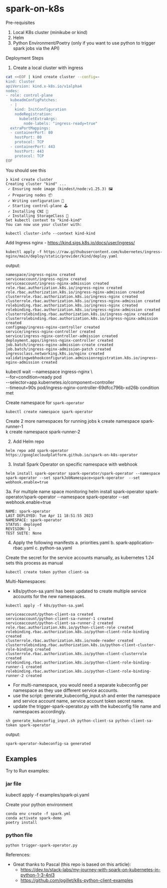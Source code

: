 # spark-on-k8s

Pre-requisites

1. Local K8s cluster (minikube or kind)
2. Helm 
3. Python Environment/Poetry (only if you want to use python to trigger spark jobs via the API)







Deployment Steps

1. Create a local cluster with ingress

```bash
cat <<EOF | kind create cluster --config=-
kind: Cluster
apiVersion: kind.x-k8s.io/v1alpha4
nodes:
- role: control-plane
  kubeadmConfigPatches:
  - |
    kind: InitConfiguration
    nodeRegistration:
      kubeletExtraArgs:
        node-labels: "ingress-ready=true"
  extraPortMappings:
  - containerPort: 80
    hostPort: 80
    protocol: TCP
  - containerPort: 443
    hostPort: 443
    protocol: TCP
EOF

```

You should see this 
```shell
❯ kind create cluster                                                                           
Creating cluster "kind" ...
 ✓ Ensuring node image (kindest/node:v1.25.3) 🖼
 ✓ Preparing nodes 📦
 ✓ Writing configuration 📜
 ✓ Starting control-plane 🕹️
 ✓ Installing CNI 🔌
 ✓ Installing StorageClass 💾
Set kubectl context to "kind-kind"
You can now use your cluster with:

kubectl cluster-info --context kind-kind
```


Add Ingress nginx - https://kind.sigs.k8s.io/docs/user/ingress/
```
kubectl apply -f https://raw.githubusercontent.com/kubernetes/ingress-nginx/main/deploy/static/provider/kind/deploy.yaml
```
output:
```shell
namespace/ingress-nginx created
serviceaccount/ingress-nginx created
serviceaccount/ingress-nginx-admission created
role.rbac.authorization.k8s.io/ingress-nginx created
role.rbac.authorization.k8s.io/ingress-nginx-admission created
clusterrole.rbac.authorization.k8s.io/ingress-nginx created
clusterrole.rbac.authorization.k8s.io/ingress-nginx-admission created
rolebinding.rbac.authorization.k8s.io/ingress-nginx created
rolebinding.rbac.authorization.k8s.io/ingress-nginx-admission created
clusterrolebinding.rbac.authorization.k8s.io/ingress-nginx created
clusterrolebinding.rbac.authorization.k8s.io/ingress-nginx-admission created
configmap/ingress-nginx-controller created
service/ingress-nginx-controller created
service/ingress-nginx-controller-admission created
deployment.apps/ingress-nginx-controller created
job.batch/ingress-nginx-admission-create created
job.batch/ingress-nginx-admission-patch created
ingressclass.networking.k8s.io/nginx created
validatingwebhookconfiguration.admissionregistration.k8s.io/ingress-nginx-admission created
```

kubectl wait --namespace ingress-nginx \                                                      
  --for=condition=ready pod \
  --selector=app.kubernetes.io/component=controller \
  --timeout=90s
pod/ingress-nginx-controller-69dfcc796b-xd26b condition met


Create namespace for `spark-operator`
```
kubectl create namespace spark-operator
```

Create 2 more namespaces for running jobs
k create namespace spark-runner-1                                                            
k create namespace spark-runner-2

2. Add Helm repo
```
helm repo add spark-operator https://googlecloudplatform.github.io/spark-on-k8s-operator
```

3. Install Spark Operator on specific namespace with webhook
```
helm install spark-operator spark-operator/spark-operator --namespace spark-operator --set sparkJobNamespace=spark-operator  --set webhook.enable=true
```
3a. For multiple name space monitoring
helm install spark-operator spark-operator/spark-operator --namespace spark-operator --set webhook.enable=true

```
NAME: spark-operator
LAST DEPLOYED: Tue Apr 11 18:51:55 2023
NAMESPACE: spark-operator
STATUS: deployed
REVISION: 1
TEST SUITE: None
```



4. Apply the following manifests
a. priorities.yaml
b. spark-application-rbac.yaml
c. python-sa.yaml


Create the secret for the service accounts manually, as kubernetes 1.24 sets this process as manual
```
kubectl create token python client-sa
```


Multi-Namespaces:
- k8s/python-sa.yaml has been updated to create multiple service accounts for the new namespaces.

```
kubectl apply -f k8s/python-sa.yaml
```

```
serviceaccount/python-client-sa created
serviceaccount/python-client-sa-runner-1 created
serviceaccount/python-client-sa-runner-2 created
role.rbac.authorization.k8s.io/python-client-role created
rolebinding.rbac.authorization.k8s.io/python-client-role-binding created
clusterrole.rbac.authorization.k8s.io/node-reader created
clusterrolebinding.rbac.authorization.k8s.io/python-client-cluster-role-binding created
clusterrole.rbac.authorization.k8s.io/python-client-clusterrole created
rolebinding.rbac.authorization.k8s.io/python-client-role-binding-runner-1 created
rolebinding.rbac.authorization.k8s.io/python-client-role-binding-runner-2 created
```

- For multi-namespace, you would need a separate kubeconfig per namespace as they use different service accounts.
- use the script: generate_kubeconfig_input.sh and enter the namespace and service account name, service account token secret name.
- update the trigger-spark-operator.py with the kubeconfig file name and namespaces accordingly.


```
sh generate_kubeconfig_input.sh python-client-sa python-client-sa-token spark-operator                            
```
output:
```
spark-operator-kubeconfig-sa generated
```


## Examples
Try to Run examples:

### jar file
kubectl apply -f examples/spark-pi.yaml










Create your python environment

```
conda env create -f spark.yml   
conda activate spark-demo 
poetry install
```










### python file
```
python trigger-spark-operator.py
```

References:
- Great thanks to Pascal (this repo is based on this article):
  - https://dev.to/stack-labs/my-journey-with-spark-on-kubernetes-in-python-1-3-4nl3
  - https://github.com/pgillet/k8s-python-client-examples




